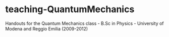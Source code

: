 # teaching-QuantumMechanics
Handouts for the Quantum Mechanics class - B.Sc in Physics - University of Modena and Reggio Emilia (2009-2012)
